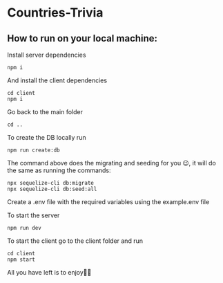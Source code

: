 # Countries-Trivia

## How to run on your local machine:

Install server dependencies

```
npm i
```

And install the client dependencies

```
cd client
npm i
```

Go back to the main folder

```
cd ..
```

To create the DB locally run

```
npm run create:db
```

The command above does the migrating and seeding for you 😉, it will do the same as running the commands:

```
npx sequelize-cli db:migrate
npx sequelize-cli db:seed:all
```

Create a .env file with the required variables using the example.env file

To start the server

```
npm run dev
```

To start the client go to the client folder and run

```
cd client
npm start
```

All you have left is to enjoy🎉🎊
